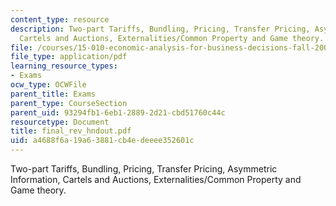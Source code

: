 ```yaml
---
content_type: resource
description: Two-part Tariffs, Bundling, Pricing, Transfer Pricing, Asymmetric Information,
  Cartels and Auctions, Externalities/Common Property and Game theory.
file: /courses/15-010-economic-analysis-for-business-decisions-fall-2004/a4688f6a19a63881cb4edeeee352601c_final_rev_hndout.pdf
file_type: application/pdf
learning_resource_types:
- Exams
ocw_type: OCWFile
parent_title: Exams
parent_type: CourseSection
parent_uid: 93294fb1-6eb1-2889-2d21-cbd51760c44c
resourcetype: Document
title: final_rev_hndout.pdf
uid: a4688f6a-19a6-3881-cb4e-deeee352601c
---
```

Two-part Tariffs, Bundling, Pricing, Transfer Pricing, Asymmetric Information, Cartels and Auctions, Externalities/Common Property and Game theory.


